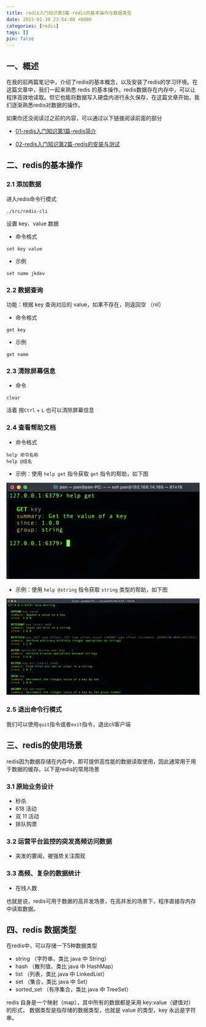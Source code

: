 ```yaml
---
title: redis入门知识第3篇-redis的基本操作与数据类型
date: 2023-01-30 23:54:00 +0800
categories: [redis]
tags: []
pin: false
---
```


## 一、概述

在我的前两篇笔记中，介绍了redis的基本概念，以及安装了redis的学习环境。在这篇文章中，我们一起来熟悉 redis 的基本操作。redis数据存在内存中，可以让程序高效地读取。但它也能将数据写入硬盘内进行永久保存，在这篇文章开始，我们逐渐熟悉redis对数据的操作。

如果你还没阅读过之前的内容，可以通过以下链接阅读前面的部分

- [01-redis入门知识第1篇-redis简介](https://blog.jkdev.cn/index.php/archives/447/)

- [02-redis入门知识第2篇-redis的安装与测试](https://blog.jkdev.cn/index.php/archives/454/)

## 二、redis的基本操作

### 2.1 添加数据

进入redis命令行模式

```shell
./src/redis-cli
```

设置 key、value 数据

- 命令格式

```shell
set key value
```

- 示例

```shell
set name jkdev
```

### 2.2 数据查询

功能：根据 key 查询对应的 value，如果不存在，则返回空 （nil）

- 命令格式

```shell
get key
```

- 示例

```shell
get name
```

### 2.3 清除屏幕信息

- 命令

```shell
clear
```

活着 按`Ctrl` + `L` 也可以清除屏幕信息

### 2.4 查看帮助文档

- 命令格式

```shell
help 命令名称
help @组名
```

- 示例：使用 `help get` 指令获取 `get` 指令的帮助，如下图

![03-01.png](/img/redis/03-01.png)

- 示例：使用 `help @string` 指令获取 `string` 类型的帮助，如下图

![03-02.png](/img/redis/03-02.png)

### 2.5 退出命令行模式

我们可以使用`quit`指令或者`exit`指令，退出cli客户端

## 三、redis的使用场景

redis因为数据存储在内存中，即可提供高性能的数据读取使用，因此通常用于用于数据的缓存。以下是redis的常用场景

### 3.1 原始业务设计

- 秒杀
- 618 活动
- 双 11 活动
- 排队购票

### 3.2 运营平台监控的突发高频访问数据

- 突发的要闻，被强势关注围观

### 3.3 高频、复杂的数据统计

- 在线人数

也就是说，redis可用于数据的高并发场景，在高并发的场景下，程序直接存内存中读取数据。

## 四、redis 数据类型

在redis中，可以存储一下5种数据类型

- string （字符串，类比 java 中 String）
- hash （散列值，类比 java 中 HashMap）
- list （列表，类比 java 中 LinkedList）
- set （集合，类比 java 中 Set）
- sorted_set （有序集合，类比 java 中 TreeSet）

redis 自身是一个映射（map），其中所有的数据都是采用 key:value（键值对） 的形式，
数据类型是指存储的数据类型，也就是 value 的类型，key 永远是字符串。
